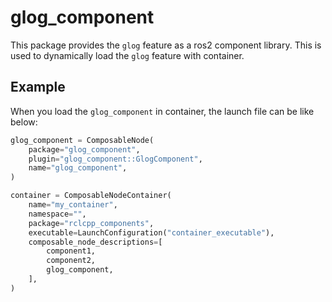 # glog_component

This package provides the `glog` feature as a ros2 component library. This is used to dynamically load the `glog` feature with container.

## Example

When you load the `glog_component` in container, the launch file can be like below:

```py
glog_component = ComposableNode(
    package="glog_component",
    plugin="glog_component::GlogComponent",
    name="glog_component",
)

container = ComposableNodeContainer(
    name="my_container",
    namespace="",
    package="rclcpp_components",
    executable=LaunchConfiguration("container_executable"),
    composable_node_descriptions=[
        component1,
        component2,
        glog_component,
    ],
)
```
